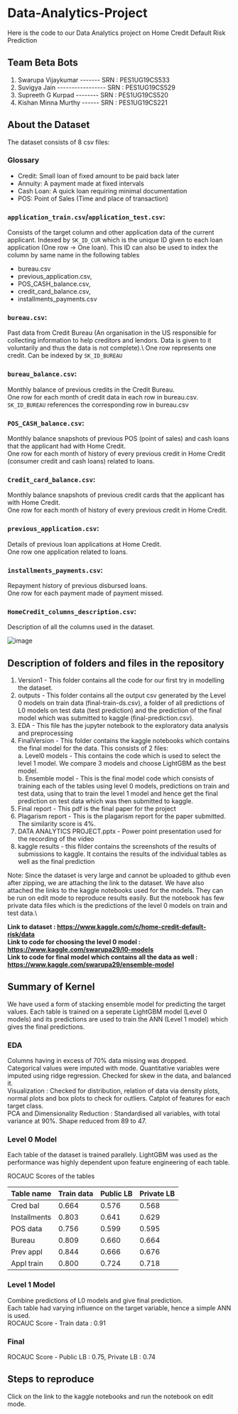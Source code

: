 # Data-Analytics-Project
Here is the code to our Data Analytics project on Home Credit Default Risk Prediction

## Team Beta Bots
1) Swarupa Vijaykumar   -------    SRN : PES1UG19CS533
2) Suvigya Jain       -----------------     SRN : PES1UG19CS529
3) Supreeth G Kurpad     --------  SRN : PES1UG19CS520
4) Kishan Minna Murthy   ------  SRN : PES1UG19CS221

## About the Dataset
The dataset consists of 8 csv files:  

### Glossary
* Credit: Small loan of fixed amount to be paid back later
* Annuity: A payment made at fixed intervals
* Cash Loan: A quick loan requiring minimal documentation
* POS: Point of Sales (Time and place of transaction)

### `application_train.csv`/`application_test.csv`: 
Consists of the target column and other application data of the current applicant. Indexed by `SK_ID_CUR`
which is the unique ID given to each loan application (One row -> One loan).
This ID can also be used to index the column by same name in the following tables
- bureau.csv
- previous_application.csv,
- POS_CASH_balance.csv, 
- credit_card_balance.csv, 
- installments_payments.csv
  
### `bureau.csv`:
Past data from Credit Bureau (An organisation in the US responsible for collecting information to help creditors and lendors. Data is given to it voluntarily and thus the data is not complete).\ One row represents one credit. Can be indexed by `SK_ID_BUREAU`

### `bureau_balance.csv`:
Monthly balance of previous credits in the Credit Bureau.\
One row for each month of credit data in each row in bureau.csv. `SK_ID_BUREAU` references the corresponding row in bureau.csv

### `POS_CASH_balance.csv`:
Monthly balance snapshots of previous POS (point of sales) and cash loans that the applicant had with Home Credit.\
One row for each month of history of every previous credit in Home Credit (consumer credit and cash loans) related to loans.

### `Credit_card_balance.csv`:
Monthly balance snapshots of previous credit cards that the applicant has with Home Credit.\
One row for each month of history of every previous credit in Home Credit.

### `previous_application.csv`:
Details of previous loan applications at Home Credit.\
One row one application related to loans.

### `installments_payments.csv`:
Repayment history of previous disbursed loans.\
One row for each payment made of payment missed.

### `HomeCredit_columns_description.csv`:
Description of all the columns used in the dataset.

![image](https://user-images.githubusercontent.com/54891659/142798878-33484585-0f6f-4939-a564-464c05c5bb51.png)


## Description of folders and files in the repository
 1. Version1 - This folder contains all the code for our first try in modelling the dataset.
 2. outputs - This folder contains all the output csv generated by the Level 0 models on train data (final-train-ds.csv), a folder of all predictions of L0 models on test data (test prediction) and the prediction of the final model which was submitted to kaggle (final-prediction.csv).
 3. EDA - This file has the jupyter notebook to the exploratory data analysis and preprocessing
 4. FinalVersion - This folder contains the kaggle notebooks which contains the final model for the data. This consists of 2 files:\
  a. Level0 models - This contains the code which is used to select the level 1 model. We compare 3 models and choose LightGBM as the best model.\
  b. Ensemble model - This is the final model code which consists of training each of the tables using level 0 models, predictions on train and test data, using that to train the level 1 model and hence get the final prediction on test data which was then submitted to kaggle.
 5. Final report - This pdf is the final paper for the project
 6. Plagarism report - This is the plagarism report for the paper submitted. The similarity score is 4%.
 7. DATA ANALYTICS PROJECT.pptx - Power point presentation used for the recording of the video
 8. kaggle results - this filder contains the screenshots of the results of submissions to kaggle. It contains the results of the individual tables as well as the final prediction

  Note: Since the dataset is very large and cannot be uploaded to github even after zipping, we are attaching the link to the dataset. We have also attached the links to the kaggle notebooks used for the models. They can be run on edit mode to reproduce results easily. But the notebook has few private data files which is the predictions of the level 0 models on train and test data.\
  
**Link to dataset : https://www.kaggle.com/c/home-credit-default-risk/data** \
**Link to code for choosing the level 0 model : https://www.kaggle.com/swarupa29/l0-models** \
**Link to code for final model which contains all the data as well :  https://www.kaggle.com/swarupa29/ensemble-model**


## Summary of Kernel
We have used a form of stacking ensemble model for predicting the target values. Each table is trained on a seperate LightGBM model (Level 0 models) and its predictions are used to train the ANN (Level 1 model) which gives the final predictions.

### EDA
Columns having in excess of 70% data missing was dropped. \
Categorical values were imputed with mode. Quantitative variables were imputed using ridge regression. Checked for skew in the data, and balanced it. \
Visualization : Checked for distribution, relation of data via density plots, normal plots and box plots to check for outliers. Catplot of features for each target class.\
PCA and Dimensionality Reduction : Standardised all variables, with total variance at 90%. Shape reduced from 89 to 47.

### Level 0 Model
Each table of the dataset is trained parallely. LightGBM was used as the performance was highly dependent upon feature engineering of each table.

ROCAUC Scores of the tables

  | Table name   | Train data | Public LB | Private LB |
  | ------------ | ---------- | --------- | ---------- |
  | Cred bal     | 0.664      | 0.576     | 0.568      |   
  | Installments | 0.803      | 0.641     | 0.629      |  
  | POS data     | 0.756      | 0.599     | 0.595      |   
  | Bureau       | 0.809      | 0.660     | 0.664      |   
  | Prev appl    | 0.844      | 0.666     | 0.676      |    
  | Appl train   | 0.800      | 0.724     | 0.718      |    


### Level 1 Model
Combine predictions of L0 models and give final prediction.\
Each table had varying influence on the target variable, hence a simple ANN is used.\
ROCAUC Score - Train data : 0.91

### Final
ROCAUC Score - Public LB : 0.75, Private LB : 0.74

## Steps to reproduce
Click on the link to the kaggle notebooks and run the notebook on edit mode.
